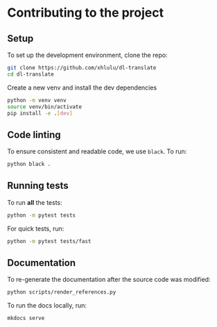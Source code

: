 # Contributing to the project

## Setup

To set up the development environment, clone the repo:

```bash
git clone https://github.com/xhlulu/dl-translate
cd dl-translate
```

Create a new venv and install the dev dependencies
```bash
python -m venv venv
source venv/bin/activate
pip install -e .[dev]
```

## Code linting

To ensure consistent and readable code, we use `black`. To run:

```bash
python black .
```

## Running tests

To run **all** the tests:
```bash
python -m pytest tests
```

For quick tests, run:
```bash
python -m pytest tests/fast
```

## Documentation

To re-generate the documentation after the source code was modified:
```bash
python scripts/render_references.py
```

To run the docs locally, run:
```
mkdocs serve
```